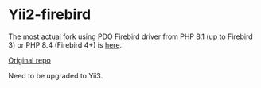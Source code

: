 # Yii2-firebird

The most actual fork using PDO Firebird driver from PHP 8.1 (up to Firebird 3) or PHP 8.4 (Firebird 4+) is [here](https://github.com/art009/yii2-firebird/).

[Original repo](https://github.com/edgardmessias/yii2-firebird)

Need to be upgraded to Yii3.